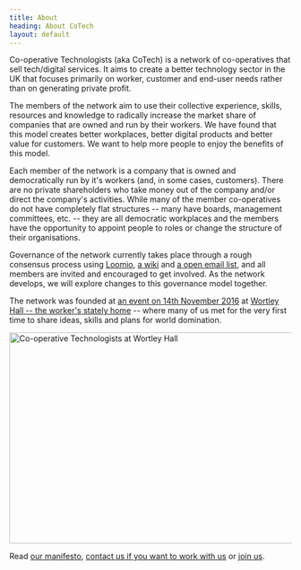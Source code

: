 ```yaml
---
title: About
heading: About CoTech
layout: default
---
```


Co-operative Technologists (aka CoTech) is a network of co-operatives that sell tech/digital services. It aims to create a better technology sector in the UK that focuses primarily on worker, customer and end-user needs rather than on generating private profit.

The members of the network aim to use their collective experience, skills, resources and knowledge to radically increase the market share of companies that are owned and run by their workers. We have found that this model creates better workplaces, better digital products and better value for customers. We want to help more people to enjoy the benefits of this model.

Each member of the network is a company that is owned and democratically run by it's workers (and, in some cases, customers). There are no private shareholders who take money out of the company and/or direct the company's activities. While many of the member co-operatives do not have completely flat structures -- many have boards, management committees, etc. -- they are all democratic workplaces and the members have the opportunity to appoint people to roles or change the structure of their organisations.

Governance of the network currently takes place through a rough consensus process using [Loomio][], [a wiki][wiki] and [a open email list][mailing-list], and all members are invited and encouraged to get involved. As the network develops, we will explore changes to this governance model together.

The network was founded at <a href="https://wiki.coops.tech/wiki/Main_Page#Wortley_Hall_2016">an event on 14th November 2016</a> at [Wortley Hall -- the worker's stately home][wortley-hall] -- where many of us met for the very first time to share ideas, skills and plans for world domination.

<img src="https://wiki.coops.tech/w/images/a/ae/Pose.png" alt="Co-operative Technologists at Wortley Hall" width="1024" height="376" />

Read [our manifesto][manifesto], [contact us if you want to work with us][contact] or [join us][join].

[Loomio]: https://www.loomio.org/g/oVwtKDOn/digital-co-ops
[wiki]: https://wiki.coops.tech/
[mailing-list]: https://www.email-lists.org/mailman/listinfo/tech-coops
[wortley-hall]: https://www.wortleyhall.org.uk/
[manifesto]: /manifesto
[contact]: /#contact
[join]: /join
